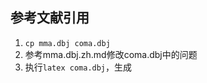 ## 参考文献引用
1. ```cp mma.dbj coma.dbj```
2. 参考mma.dbj.zh.md修改coma.dbj中的问题
3. 执行```latex coma.dbj```，生成